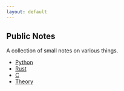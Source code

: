 ```yaml
---
layout: default
---
```


## Public Notes

A collection of small notes on various things.

 * [Python](./Python/index.md)
 * [Rust](./Rust/index.md)
 * [C](./C/index.md)
 * [Theory](./Theory/index.md)
